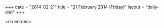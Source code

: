 +++
date = "2014-02-21"
title = "21 February 2014 (Friday)"
layout = "daily-diet"
+++


\<no entries\>

